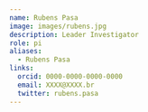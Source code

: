```yaml
---
name: Rubens Pasa
image: images/rubens.jpg
description: Leader Investigator
role: pi
aliases:
  - Rubens Pasa
links:
  orcid: 0000-0000-0000-0000
  email: XXXX@XXXX.br
  twitter: rubens.pasa
---
```

